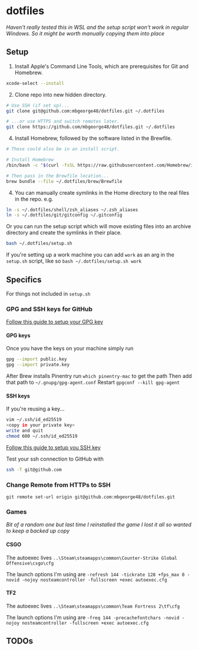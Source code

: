 # dotfiles

_Haven't really tested this in WSL and the setup script won't work in regular Windows. So it might be worth manually copying them into place_

## Setup

1. Install Apple's Command Line Tools, which are prerequisites for Git and Homebrew.

```zsh
xcode-select --install
```

2. Clone repo into new hidden directory.

```zsh
# Use SSH (if set up)...
git clone git@github.com:mbgeorge48/dotfiles.git ~/.dotfiles

# ...or use HTTPS and switch remotes later.
git clone https://github.com/mbgeorge48/dotfiles.git ~/.dotfiles
```

4. Install Homebrew, followed by the software listed in the Brewfile.

```zsh
# These could also be in an install script.

# Install Homebrew
/bin/bash -c "$(curl -fsSL https://raw.githubusercontent.com/Homebrew/install/HEAD/install.sh)"

# Then pass in the Brewfile location...
brew bundle --file ~/.dotfiles/brew/Brewfile
```

4. You can manually create symlinks in the Home directory to the real files in the repo. e.g.

```zsh
ln -s ~/.dotfiles/shell/zsh_aliases ~/.zsh_aliases
ln -s ~/.dotfiles/git/gitconfig ~/.gitconfig
```

Or you can run the setup script which will move existing files into an archive directory and create the symlinks in their place.

```zsh
bash ~/.dotfiles/setup.sh
```

If you're setting up a work machine you can add `work` as an arg in the `setup.sh` script, like so `bash ~/.dotfiles/setup.sh work`

## Specifics

For things not included in `setup.sh`

### GPG and SSH keys for GitHub

[Follow this guide to setup your GPG key](https://docs.github.com/en/authentication/managing-commit-signature-verification/adding-a-gpg-key-to-your-github-account)

#### GPG keys

Once you have the keys on your machine simply run

```bash
gpg --import public.key
gpg --import private.key
```

After Brew installs Pinentry run `which pinentry-mac` to get the path
Then add that path to `~/.gnupg/gpg-agent.conf`
Restart `gpgconf --kill gpg-agent`

#### SSH keys
If you're reusing a key...

```bash
vim ~/.ssh/id_ed25519
<copy in your private key>
write and quit
chmod 600 ~/.ssh/id_ed25519
```

[Follow this guide to setup you SSH key](https://docs.github.com/en/authentication/connecting-to-github-with-ssh/adding-a-new-ssh-key-to-your-github-account)

Test your ssh connection to GitHub with

```bash
ssh -T git@github.com
```

### Change Remote from HTTPs to SSH

`git remote set-url origin git@github.com:mbgeorge48/dotfiles.git`

### Games

_Bit of a random one but last time I reinstalled the game I lost it all so wanted to keep a backed up copy_

#### CSGO

The autoexec lives `..\Steam\steamapps\common\Counter-Strike Global Offensive\csgo\cfg`

The launch options I'm using are `-refresh 144 -tickrate 128 +fps_max 0 -novid -nojoy nosteamcontroller -fullscreen +exec autoexec.cfg`

#### TF2

The autoexec lives `..\Steam\steamapps\common\Team Fortress 2\tf\cfg`

The launch options I'm using are `-freq 144 -precachefontchars -novid -nojoy nosteamcontroller -fullscreen +exec autoexec.cfg`

## TODOs
